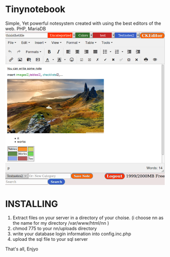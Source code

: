 # Tinynotebook
Simple, Yet powerful notesystem created with using the best editors of the web. PHP, MariaDB
![alt text](https://github.com/Symgi/Tinynotebook/raw/master/newnotesystem.png "Screenshot")



# INSTALLING
1. Extract files on your server in a directory of your choise. (i choose nn as the name for my directory /var/www/html/nn )
2. chmod 775 to your nn/uploads directory
3. write your database login information into config.inc.php
4. upload the sql file to your sql server

That's all, Enjyo
